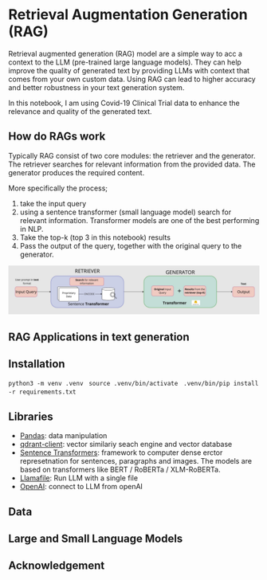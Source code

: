 # Retrieval Augmentation Generation (RAG)
Retrieval augmented generation (RAG) model are a simple way to acc a context to the LLM (pre-trained large language models). They can help improve the quality of generated text by providing LLMs with context that comes from your own custom data. Using RAG can lead to higher accuracy and better robustness in your text generation system. 

In this notebook, I am using Covid-19 Clinical Trial data to enhance the relevance and quality of the generated text. 

## How do RAGs work
Typically RAG consist of two core modules: the retriever and the generator. The retriever searches for relevant information from the provided data. The generator produces the required content.

More specifically the process;
1. take the input query
2. using a sentence transformer (small language model) search for relevant information. Transformer models are one of the best performing in NLP.
3. Take the top-k (top 3 in this notebook) results
4. Pass the output of the query, together with the original query to the generator. 

![alt text](images/RAG_architecture.jpg)

## RAG Applications in text generation



## Installation 

```python3 -m venv .venv ```
```source .venv/bin/activate ``` 
```.venv/bin/pip install -r requirements.txt ```

## Libraries
- [Pandas](https://pandas.pydata.org/): data manipulation
- [qdrant-client](https://github.com/qdrant/qdrant): vector similariy seach engine and vector database
- [Sentence Transformers](https://pypi.org/project/sentence-transformers/): framework to computer dense erctor represetnation for sentences, paragraphs and images. The models are based on transformers like BERT / RoBERTa / XLM-RoBERTa. 
- [Llamafile](https://github.com/Mozilla-Ocho/llamafile): Run LLM with a single file
- [OpenAI](https://pypi.org/project/openai/): connect to LLM from openAI

## Data 

## Large and Small Language Models 

## Acknowledgement 


